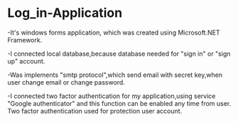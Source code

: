 # Log_in-Application
-It's windows forms application, which was created using Microsoft.NET Framework.

-I connected local database,because database needed for "sign in" or "sign up" account.

-Was implements "smtp protocol",which send email with secret key,when user change email or change password.

-I connected two factor authentication for my application,using service "Google authenticator" and this function can be enabled any time from user. 
Two factor authentication used for protection user account.
